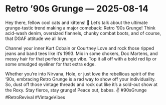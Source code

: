 # Retro ’90s Grunge — 2025-08-14

Hey there, fellow cool cats and kittens! 🤘 Let’s talk about the ultimate grunge-tastic trend making a major comeback: Retro ’90s Grunge! Think acid-wash denim, oversized flannels, chunky combat boots, and of course, that DGAF attitude we all love.

Channel your inner Kurt Cobain or Courtney Love and rock those ripped jeans and band tees like it’s 1993. Mix in some chokers, Doc Martens, and messy hair for that perfect grunge vibe. Top it all off with a bold red lip or some smudged eyeliner for that extra edge.

Whether you’re into Nirvana, Hole, or just love the rebellious spirit of the ‘90s, embracing Retro Grunge is a rad way to show off your individuality. So, dust off those vintage threads and rock out like it’s a sold-out show at the Roxy. Stay fierce, stay grunge! Peace out, babes. ✌️ #90sGrunge #RetroRevival #VintageVibes